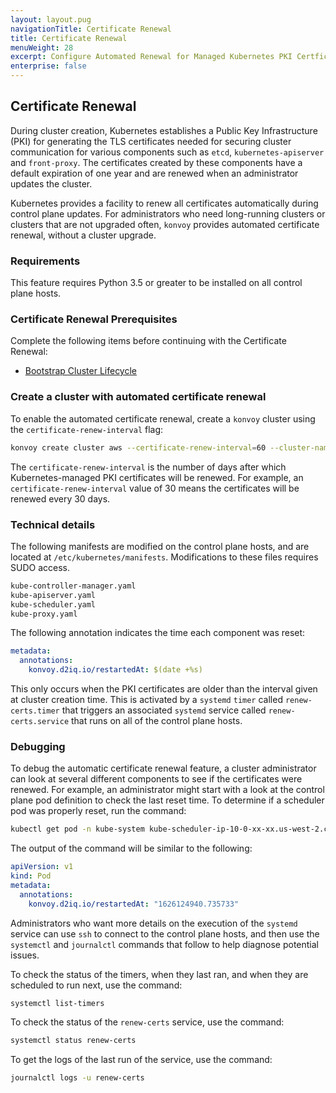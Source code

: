 ```yaml
---
layout: layout.pug
navigationTitle: Certificate Renewal
title: Certificate Renewal
menuWeight: 28
excerpt: Configure Automated Renewal for Managed Kubernetes PKI Certficates
enterprise: false
---
```


## Certificate Renewal

During cluster creation, Kubernetes establishes a Public Key Infrastructure (PKI) for generating the TLS certificates needed for securing cluster communication for various components such as `etcd`, `kubernetes-apiserver` and `front-proxy`. The certificates created by these components have a default expiration of one year and are renewed when an administrator updates the cluster.

Kubernetes provides a facility to renew all certificates automatically during control plane updates. For administrators who need long-running clusters or clusters that are not upgraded often, `konvoy` provides automated certificate renewal, without a cluster upgrade.

### Requirements

This feature requires Python 3.5 or greater to be installed on all control plane hosts.

### Certificate Renewal Prerequisites

Complete the following items before continuing with the Certificate Renewal:

- [Bootstrap Cluster Lifecycle](bootstraplifecycle)

### Create a cluster with automated certificate renewal

To enable the automated certificate renewal, create a `konvoy` cluster using the `certificate-renew-interval` flag:

```sh
konvoy create cluster aws --certificate-renew-interval=60 --cluster-name=long-running
```

The `certificate-renew-interval` is the number of days after which Kubernetes-managed PKI certificates will be renewed. For example, an `certificate-renew-interval` value of 30 means the certificates will be renewed every 30 days.

### Technical details

The following manifests are modified on the control plane hosts, and are located at `/etc/kubernetes/manifests`. Modifications to these files requires SUDO access.

```sh
kube-controller-manager.yaml
kube-apiserver.yaml
kube-scheduler.yaml
kube-proxy.yaml
```

The following annotation indicates the time each component was reset:

```yaml
metadata:
  annotations:
    konvoy.d2iq.io/restartedAt: $(date +%s)
```

This only occurs when the PKI certificates are older than the interval given at cluster creation time. This is activated by a `systemd` `timer` called `renew-certs.timer` that triggers an associated `systemd` service called `renew-certs.service` that runs on all of the control plane hosts.

### Debugging

To debug the automatic certificate renewal feature, a cluster administrator can look at several different components to see if the certificates were renewed. For example, an administrator might start with a look at the control plane pod definition to check the last reset time. To determine if a scheduler pod was properly reset, run the command:

```sh
kubectl get pod -n kube-system kube-scheduler-ip-10-0-xx-xx.us-west-2.compute.internal -o yaml
```

The output of the command will be similar to the following:

```yaml
apiVersion: v1
kind: Pod
metadata:
  annotations:
    konvoy.d2iq.io/restartedAt: "1626124940.735733"
```

Administrators who want more details on the execution of the `systemd` service can use `ssh` to connect to the control plane hosts, and then use the `systemctl` and `journalctl` commands that follow to help diagnose potential issues.

To check the status of the timers, when they last ran, and when they are scheduled to run next, use the command:

```sh
systemctl list-timers
```

To check the status of the `renew-certs` service, use the command:

```sh
systemctl status renew-certs
```

To get the logs of the last run of the service, use the command:

```sh
journalctl logs -u renew-certs
```

[bootstraplifecycle]: ../bootstrap
